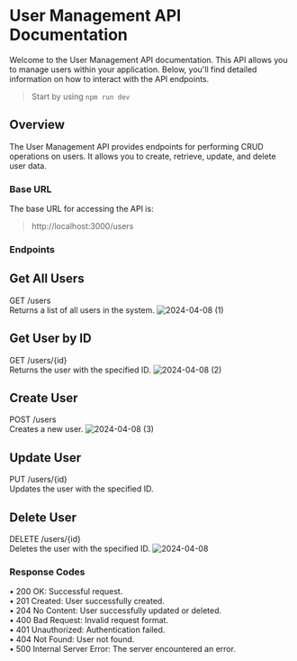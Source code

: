 # User Management API Documentation
Welcome to the User Management API documentation. This API allows you to manage users within your application. Below, you'll find detailed information on how to interact with the API endpoints. <br>
> Start by using `npm run dev`
## Overview
The User Management API provides endpoints for performing CRUD operations on users. It allows you to create, retrieve, update, and delete user data.
### Base URL
The base URL for accessing the API is: <br>
> http://localhost:3000/users
### Endpoints
## Get All Users
GET /users <br>
Returns a list of all users in the system.
![2024-04-08 (1)](https://github.com/Sandeepmopidevi/User-Management-Backend-System/assets/67825641/4f3d2b52-dca8-447a-8a3f-cd64f6602d7c)

## Get User by ID
GET /users/{id} <br>
Returns the user with the specified ID.
![2024-04-08 (2)](https://github.com/Sandeepmopidevi/User-Management-Backend-System/assets/67825641/57034f2b-f033-46b9-aad0-3453855b3485)

## Create User
POST /users <br>
Creates a new user.
![2024-04-08 (3)](https://github.com/Sandeepmopidevi/User-Management-Backend-System/assets/67825641/cbe0b295-27bd-440a-8bc7-6dce49fdf962)

## Update User
PUT /users/{id} <br>
Updates the user with the specified ID.
## Delete User
DELETE /users/{id} <br>
Deletes the user with the specified ID.
![2024-04-08](https://github.com/Sandeepmopidevi/User-Management-Backend-System/assets/67825641/88ad10e3-a0ed-4271-8c90-59b3c25084d2)

### Response Codes
•	200 OK: Successful request. <br>
•	201 Created: User successfully created. <br>
•	204 No Content: User successfully updated or deleted. <br>
•	400 Bad Request: Invalid request format. <br>
•	401 Unauthorized: Authentication failed. <br>
•	404 Not Found: User not found. <br>
•	500 Internal Server Error: The server encountered an error.
